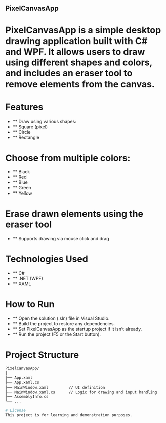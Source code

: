 ## PixelCanvasApp
# PixelCanvasApp is a simple desktop drawing application built with C# and WPF. It allows users to draw using different shapes and colors, and includes an eraser tool to remove elements from the canvas.

# Features
- ** Draw using various shapes:
- ** Square (pixel)
- ** Circle
- ** Rectangle

# Choose from multiple colors:
- ** Black
- ** Red
- ** Blue
- ** Green
- ** Yellow

# Erase drawn elements using the eraser tool
- ** Supports drawing via mouse click and drag

# Technologies Used
- ** C#
- ** .NET (WPF)
- ** XAML

# How to Run
- ** Open the solution (.sln) file in Visual Studio.
- ** Build the project to restore any dependencies.
- ** Set PixelCanvasApp as the startup project if it isn’t already.
- ** Run the project (F5 or the Start button).

# Project Structure
```bash
PixelCanvasApp/
│
├── App.xaml
├── App.xaml.cs
├── MainWindow.xaml         // UI definition
├── MainWindow.xaml.cs      // Logic for drawing and input handling
├── AssemblyInfo.cs
└── ...

# License
This project is for learning and demonstration purposes.
